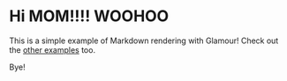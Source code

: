 # Hi MOM!!!! WOOHOO

This is a simple example of Markdown rendering with Glamour!
Check out the [other examples](https://github.com/charmbracelet/glamour/tree/master/examples) too.

Bye!